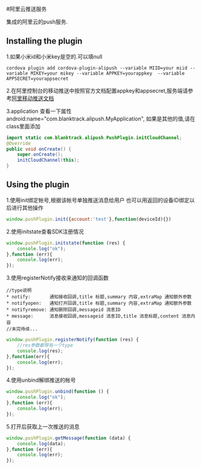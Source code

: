 #阿里云推送服务

集成的阿里云的push服务.

## Installing the plugin

1.如果小米id和小米key是空的.可以填null
```
cordova plugin add cordova-plugin-alipush --variable MIID=your miid --variable MIKEY=your mikey --variable APPKEY=yourappkey  --variable APPSECRET=yourappsecret
```

2.在阿里控制台的移动推送中按照官方文档配置appkey和appsecret,服务端请参考[阿里移动推送文档](https://help.aliyun.com/document_detail/48038.html?spm=5176.doc30066.6.591.hYl0WZ "移动推送文档")

3.application 查看一下属性 android:name="com.blanktrack.alipush.MyApplication",
    如果是其他的值,请在class里面添加
```java
import static com.blanktrack.alipush.PushPlugin.initCloudChannel;
@Override
public void onCreate() {
    super.onCreate();
    initCloudChannel(this);
}
```

## Using the plugin

1.使用init绑定帐号,根据该帐号单独推送消息给用户
也可以用返回的设备ID绑定以后进行其他操作
```javascript
window.pushPlugin.init({account:'test'},function(deviceId){})
```
2.使用initstate查看SDK注册情况
```javascript
window.pushPlugin.initstate(function (res) {
    console.log("ok");
},function (err){
    console.log(err);
});
```

3.使用registerNotify接收来通知的回调函数
```
//type说明
* notify:       通知接收回调,title 标题,summary 内容,extraMap 通知额外参数
* notifyopen:   通知打开回调,title 标题,summary 内容,extraMap 通知额外参数
* notifyremove: 通知删除回调,messageid 消息ID
* message:      消息接收回调,messageid 消息ID,title 消息标题,content 消息内容
//未完待续...
```

```javascript
window.pushPlugin.registerNotify(function (res) {
    //res参数都带有一个type
    console.log(res);
},function(err){
    console.log(err);
});
```

4.使用unbind解绑推送的帐号
```javascript
window.pushPlugin.unbind(function () {
    console.log("ok");
},function (err){
    console.log(err);
});
```

5.打开后获取上一次推送的消息
```javascript
window.pushPlugin.getMessage(function (data) {
    console.log(data);
},function (err){
    console.log(err);
});
```